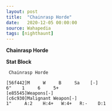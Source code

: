 ```yaml
---
layout: post
title:  "Chainrasp Horde"
date:   2020-12-05 00:00:00
source: Wahapedia
tags: [nighthaunt]
---
```


**Chainrasp Horde**

**Stat Block**
```
 Chainrasp Horde
```

```
[56f442]M     W     B     Sa    [-]
6"    1     6     5+    
[e85545]Weapons[-]
[c6c930]Malignant Weapon[-]
1"     A:2    H:4+   W:4+   R:-    D:1   
```
    